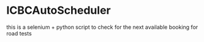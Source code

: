# ICBCAutoScheduler
this is a selenium + python script to check for the next available booking for road tests
